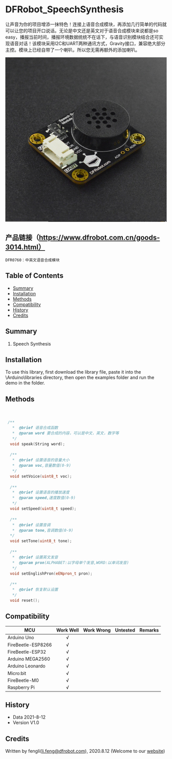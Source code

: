 # DFRobot_SpeechSynthesis

让声音为你的项目增添一抹特色！连接上语音合成模块，再添加几行简单的代码就可以让您的项目开口说话。无论是中文还是英文对于语音合成模块来说都是so easy，播报当前时间，播报环境数据统统不在话下，与语音识别模块结合还可实现语音对话！该模块采用I2C和UART两种通讯方式，Gravity接口，兼容绝大部分主控。模块上已经自带了一个喇叭，所以您无需再额外的添加喇叭。
   

![正反面svg效果图](./resources/images/dfr0760.png)

## 产品链接（https://www.dfrobot.com.cn/goods-3014.html）
    DFR0760：中英文语音合成模块

## Table of Contents

* [Summary](#summary)
* [Installation](#installation)
* [Methods](#methods)
* [Compatibility](#compatibility)
* [History](#history)
* [Credits](#credits)

## Summary

   1. Speech Synthesis <br>


## Installation

To use this library, first download the library file, paste it into the \Arduino\libraries directory, then open the examples folder and run the demo in the folder.

## Methods

```C++
    
    
 /**
   *  @brief 语音合成函数
   *  @param word 要合成的内容，可以是中文，英文，数字等
   */
  void speak(String word);

  /**
   *  @brief 设置语音的音量大小
   *  @param voc,音量数值(0-9)
   */
  void setVoice(uint8_t voc);

  /**
   *  @brief 设置语音的播放速度
   *  @param speed,速度数值(0-9)
   */
  void setSpeed(uint8_t speed);

  /**
   *  @brief 设置音调
   *  @param tone,音调数值(0-9)
  */
  void setTone(uint8_t tone);

  /**
   *  @brief 设置英文发音
   *  @param pron(ALPHABET:以字母单个发音,WORD:以单词发音)
   */
  void setEnglishPron(eENpron_t pron);

  /**
   *  @brief 恢复默认设置
   */
  void reset();
```

## Compatibility

MCU                | Work Well    | Work Wrong   | Untested    | Remarks
------------------ | :----------: | :----------: | :---------: | -----
Arduino Uno        |      √       |              |             | 
FireBeetle-ESP8266        |      √       |              |             | 
FireBeetle-ESP32        |      √       |              |             | 
Arduino MEGA2560        |      √       |              |             | 
Arduino Leonardo|      √       |              |             | 
Micro:bit        |      √       |              |             | 
FireBeetle-M0        |      √       |              |             | 
Raspberry Pi      |      √       |              |             | 

## History

- Data 2021-8-12
- Version V1.0


## Credits

Written by fengli(li.feng@dfrobot.com), 2020.8.12 (Welcome to our [website](https://www.dfrobot.com/))





